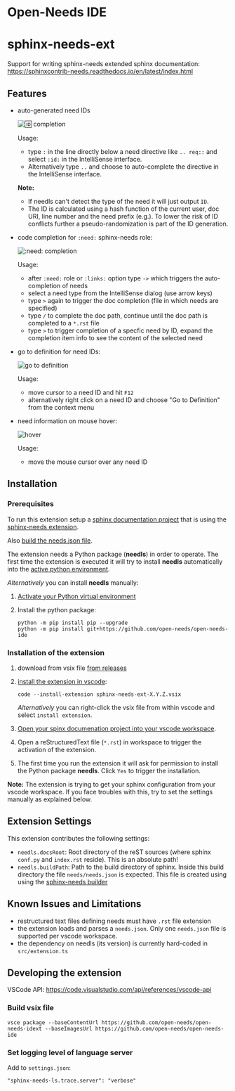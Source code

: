 # Open-Needs IDE

# sphinx-needs-ext

Support for writing sphinx-needs extended sphinx documentation:
https://sphinxcontrib-needs.readthedocs.io/en/latest/index.html

## Features

* auto-generated need IDs

  ![:id: completion](docs/_static/need_id_generation_demo.gif)

  Usage:
    * type `:` in the line directly below a need directive like `.. req::` and select `:id:` in the IntelliSense interface.
    * Alternatively type `..` and choose to auto-complete the directive in the IntelliSense interface.

  **Note:**
    * If needls can't detect the type of the need it will just output `ID`.
    * The ID is calculated using a hash function of the current user, doc URI, line number and the need prefix (e.g.).
      To lower the risk of ID conflicts further a pseudo-randomization is part of the ID generation.

* code completion for `:need:` sphinx-needs role:

  ![:need: completion](docs/_static/need_role_demo.gif)

  Usage:
    * after `:need:` role or `:links:` option type `->` which triggers the auto-completion of needs
    * select a need type from the IntelliSense dialog (use arrow keys)
    * type `>` again to trigger the doc completion (file in which needs are specified)
    * type `/` to complete the doc path, continue until the doc path is completed to a `*.rst` file
    * type `>` to trigger completion of a specfic need by ID, expand the completion item info to see the content of the selected need
    
* go to definition for need IDs:

  ![go to definition](docs/_static/need_goto_definition_demo.gif)

  Usage:
    * move cursor to a need ID and hit `F12`
    * alternatively right click on a need ID and choose "Go to Definition" from the context menu

* need information on mouse hover:

  ![hover](docs/_static/need_hover_demo.gif)
  
  Usage:
    * move the mouse cursor over any need ID

## Installation

### Prerequisites

To run this extension setup a [sphinx documentation project](https://www.sphinx-doc.org/en/master/usage/quickstart.html) 
that is using the [sphinx-needs extension](https://sphinxcontrib-needs.readthedocs.io/en/latest/installation.html).

Also [build the needs.json file](https://sphinxcontrib-needs.readthedocs.io/en/latest/builders.html).

The extension needs a Python package (**needls**) in order to operate.
The first time the extension is executed it will try to install **needls** automatically into the [active python environment](https://code.visualstudio.com/docs/python/environments#_select-and-activate-an-environment).

*Alternatively* you can install **needls** manually:

1) [Activate your Python virtual environment](https://docs.python.org/3/library/venv.html#creating-virtual-environments)

2) Install the python package:
    ```
    python -m pip install pip --upgrade
    python -m pip install git+https://github.com/open-needs/open-needs-ide
    ```

### Installation of the extension

1) download from vsix file [from releases](https://github.com/open-needs/open-needs-ide/releases)

2) [install the extension in vscode](https://code.visualstudio.com/docs/editor/extension-marketplace#_install-from-a-vsix):
    ```
    code --install-extension sphinx-needs-ext-X.Y.Z.vsix
    ```

    *Alternatively* you can right-click the vsix file from within vscode and select `install extension`.


3) [Open your spinx documenation project into your vscode workspace](https://code.visualstudio.com/docs/editor/workspaces#_how-do-i-open-a-vs-code-workspace).

4) Open a reStructuredText file (`*.rst`) in workspace to trigger the activation of the extension.

5) The first time you run the extension it will ask for permission to install the Python package **needls**. Click ``Yes`` to trigger the installation.

**Note:** The extension is trying to get your sphinx configuration from your vscode workspace. If you face troubles with this, try to set the settings manually as explained below.

## Extension Settings

This extension contributes the following settings:

* `needls.docsRoot`: Root directory of the reST sources (where sphinx `conf.py` and `index.rst` reside). This is an absolute path!
* `needls.buildPath`: Path to the build directory of sphinx. Inside this build directory the file `needs/needs.json` is expected. This file is created using using the [sphinx-needs builder](https://sphinxcontrib-needs.readthedocs.io/en/latest/builders.html)

## Known Issues and Limitations

* restructured text files defining needs must have `.rst` file extension
* the extension loads and parses a `needs.json`. Only one `needs.json` file is supported per vscode workspace.
* the dependency on needls (its version) is currently hard-coded in `src/extension.ts`

## Developing the extension

VSCode API: https://code.visualstudio.com/api/references/vscode-api 

### Build vsix file

```
vsce package --baseContentUrl https://github.com/open-needs/open-needs-idext --baseImagesUrl https://github.com/open-needs/open-needs-ide
 ```

### Set logging level of language server

Add to `settings.json`:

```
"sphinx-needs-ls.trace.server": "verbose"
```
